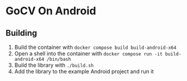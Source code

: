 # GoCV On Android

## Building

1. Build the container with `docker compose build build-android-x64`
2. Open a shell into the container with `docker compose run -it build-android-x64 /bin/bash`
3. Build the library with `./build.sh`
4. Add the library to the example Android project and run it
